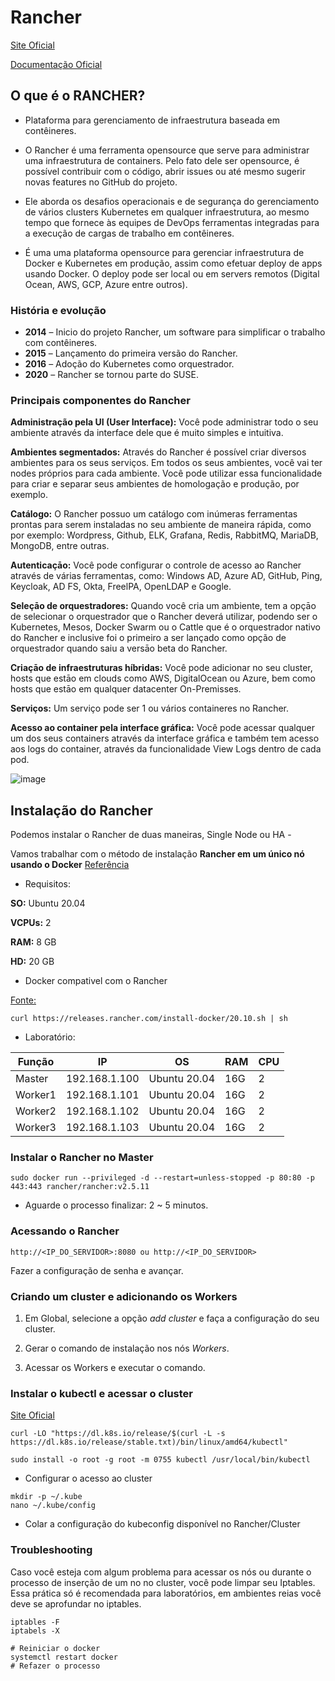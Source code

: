 # Rancher

[Site Oficial](https://rancher.com/)

[Documentação Oficial](https://rancher.com/docs/)



## O que é o RANCHER?

* Plataforma para gerenciamento de infraestrutura baseada em contêineres.

* O Rancher é uma ferramenta opensource que serve para administrar uma infraestrutura de containers. Pelo fato dele ser opensource, é possível contribuir com o código, abrir issues ou até mesmo sugerir novas features no GitHub do projeto.

* Ele aborda os desafios operacionais e de segurança do gerenciamento de vários clusters Kubernetes em qualquer infraestrutura, ao mesmo tempo que fornece às equipes de DevOps ferramentas integradas para a execução de cargas de trabalho em contêineres.

* É uma uma plataforma opensource para gerenciar infraestrutura de Docker e Kubernetes em produção, assim como efetuar deploy de apps usando Docker. O deploy pode ser local ou em servers remotos (Digital Ocean, AWS, GCP, Azure entre outros).

### História e evolução

* __2014__ – Inicio do projeto Rancher, um software para simplificar o trabalho com contêineres. 
* __2015__ – Lançamento do primeira versão do Rancher.
* __2016__ – Adoção do Kubernetes como orquestrador.
* __2020__ – Rancher se tornou parte do SUSE.

### Principais componentes do Rancher

__Administração pela UI (User Interface):__ Você pode administrar todo o seu ambiente através da interface dele que é muito simples e intuitiva.

__Ambientes segmentados:__ Através do Rancher é possível criar diversos ambientes para os seus serviços. Em todos os seus ambientes, você vai ter nodes próprios para cada ambiente. Você pode utilizar essa funcionalidade para criar e separar seus ambientes de homologação e produção, por exemplo.

__Catálogo:__ O Rancher possuo um catálogo com inúmeras ferramentas prontas para serem instaladas no seu ambiente de maneira rápida, como por exemplo: Wordpress, Github, ELK, Grafana, Redis, RabbitMQ, MariaDB, MongoDB, entre outras.

__Autenticaçāo:__ Você pode configurar o controle de acesso ao Rancher através de várias ferramentas, como: Windows AD, Azure AD, GitHub, Ping, Keycloak, AD FS, Okta, FreelPA, OpenLDAP e Google.

__Seleçāo de orquestradores:__ Quando você cria um ambiente, tem a opçāo de selecionar o orquestrador que o Rancher deverá utilizar, podendo ser o Kubernetes, Mesos, Docker Swarm ou o Cattle que é o orquestrador nativo do Rancher e inclusive foi o primeiro a ser lançado como opção de orquestrador quando saiu a versāo beta do Rancher.

__Criaçāo de infraestruturas híbridas:__ Você pode adicionar no seu cluster, hosts que estāo em clouds como AWS, DigitalOcean ou Azure, bem como hosts que estāo em qualquer datacenter On-Premisses.

__Serviços:__ Um serviço pode ser 1 ou vários containeres no Rancher.

__Acesso ao container pela interface gráfica:__ Você pode acessar qualquer um dos seus containers através da interface gráfica e também tem acesso aos logs do container, através da funcionalidade View Logs dentro de cada pod.

![image](https://user-images.githubusercontent.com/66180145/153048891-eeb63cc1-b482-421a-a66d-5ecac27d58ef.png)

## Instalação do Rancher

Podemos instalar o Rancher de duas maneiras, Single Node ou HA - 

Vamos trabalhar com o método de instalação __Rancher em um único nó usando o Docker__ [Referência](https://rancher.com/docs/rancher/v2.5/en/installation/other-installation-methods/single-node-docker/)

* Requisitos:

__SO:__ Ubuntu 20.04

__VCPUs:__ 2

__RAM:__ 8 GB

__HD:__ 20 GB


* Docker compativel com o Rancher

[Fonte: ](https://rancher.com/docs/rancher/v2.5/en/installation/requirements/installing-docker/)

```
curl https://releases.rancher.com/install-docker/20.10.sh | sh
```



* Laboratório:

|Função|IP|OS|RAM|CPU|
|----|----|----|----|----|
|Master|192.168.1.100|Ubuntu 20.04|16G|2|
|Worker1|192.168.1.101|Ubuntu 20.04|16G|2|
|Worker2|192.168.1.102|Ubuntu 20.04|16G|2|
|Worker3|192.168.1.103|Ubuntu 20.04|16G|2|




### Instalar o Rancher no Master



```
sudo docker run --privileged -d --restart=unless-stopped -p 80:80 -p 443:443 rancher/rancher:v2.5.11

```



* Aguarde o processo finalizar: 2 ~ 5 minutos.

### Acessando o Rancher

```
http://<IP_DO_SERVIDOR>:8080 ou http://<IP_DO_SERVIDOR>

```

Fazer a configuração de senha e avançar.



### Criando um cluster e adicionando os Workers

1. Em Global, selecione a opção *add cluster* e faça a configuração do seu cluster.

2. Gerar o comando de instalação nos nós *Workers*.

3. Acessar os Workers e executar o comando.






### Instalar o kubectl e acessar o cluster


[Site Oficial](https://kubernetes.io/docs/tasks/tools/install-kubectl-linux/)


```
curl -LO "https://dl.k8s.io/release/$(curl -L -s https://dl.k8s.io/release/stable.txt)/bin/linux/amd64/kubectl"

sudo install -o root -g root -m 0755 kubectl /usr/local/bin/kubectl
```

* Configurar o acesso ao cluster

```
mkdir -p ~/.kube
nano ~/.kube/config
```

* Colar a configuração do kubeconfig disponível no Rancher/Cluster





### Troubleshooting

Caso você esteja com algum problema para acessar os nós ou durante o processo de inserção de um no no cluster, você pode limpar seu Iptables. Essa prática só é recomendada para laboratórios, em ambientes reias você deve se aprofundar no iptables.

```
iptables -F
iptabels -X

# Reiniciar o docker
systemctl restart docker
# Refazer o processo
```

